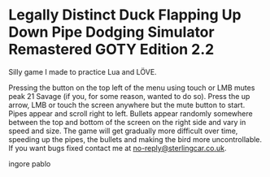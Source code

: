 # Legally Distinct Duck Flapping Up Down Pipe Dodging Simulator Remastered GOTY Edition 2.2

Silly game I made to practice Lua and LÖVE.

Pressing the button on the top left of the menu using touch or LMB mutes peak 21 Savage (if you, for some reason, wanted to do so).
Press the up arrow, LMB or touch the screen anywhere but the mute button to start.
Pipes appear and scroll right to left.
Bullets appear randomly somewhere between the top and bottom of the screen on the right side and vary in speed and size.
The game will get gradually more difficult over time, speeding up the pipes, the bullets and making the bird more uncontrollable.
If you want bugs fixed contact me at no-reply@sterlingcar.co.uk.

ingore pablo

